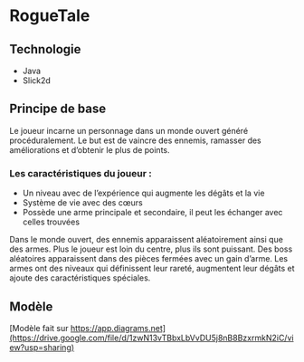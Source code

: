 # RogueTale

## Technologie
-	Java
-	Slick2d

## Principe de base
Le joueur incarne un personnage dans un monde ouvert généré procéduralement. 
Le but est de vaincre des ennemis, ramasser des améliorations et d’obtenir le plus de points.

### Les caractéristiques du joueur :
-	Un niveau avec de l’expérience qui augmente les dégâts et la vie
-	Système de vie avec des cœurs
-	Possède une arme principale et secondaire, il peut les échanger avec celles trouvées

Dans le monde ouvert, des ennemis apparaissent aléatoirement ainsi que des armes. Plus le joueur est loin du centre, plus ils sont puissant. Des boss aléatoires apparaissent dans des pièces fermées avec un gain d’arme.
Les armes ont des niveaux qui définissent leur rareté, augmentent leur dégâts et ajoute des caractéristiques spéciales.

## Modèle

[Modèle fait sur https://app.diagrams.net](https://drive.google.com/file/d/1zwN13vTBbxLbVvDU5j8nB8BzxrmkN2iC/view?usp=sharing)
